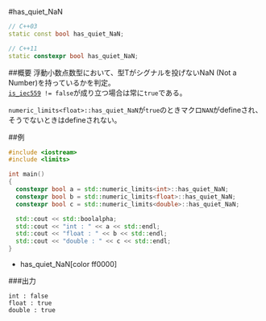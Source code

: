 #has_quiet_NaN
```cpp
// C++03
static const bool has_quiet_NaN;

// C++11
static constexpr bool has_quiet_NaN;
```

##概要
浮動小数点数型において、型Tがシグナルを投げないNaN (Not a Number)を持っているかを判定。  
[`is_iec559`](./is_iec559.md)` != false`が成り立つ場合は常に`true`である。  

`numeric_limits<float>::has_quiet_NaN`が`true`のときマクロ`NAN`がdefineされ、そうでないときはdefineされない。


##例
```cpp
#include <iostream>
#include <limits>

int main()
{
  constexpr bool a = std::numeric_limits<int>::has_quiet_NaN;
  constexpr bool b = std::numeric_limits<float>::has_quiet_NaN;
  constexpr bool c = std::numeric_limits<double>::has_quiet_NaN;

  std::cout << std::boolalpha;
  std::cout << "int : " << a << std::endl;
  std::cout << "float : " << b << std::endl;
  std::cout << "double : " << c << std::endl;
}
```
* has_quiet_NaN[color ff0000]

###出力
```
int : false
float : true
double : true
```


